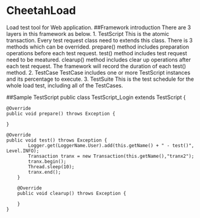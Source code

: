 # CheetahLoad
Load test tool for Web application.
##Framework introduction
	There are 3 layers in this framework as below.
		1. TestScript
			This is the atomic transaction. Every test request class need to extends this class. 
	  		There is 3 methods which can be overrided. 
    			prepare() method includes preparation operations before each test request.
    			test() method includes test request need to be meatured.
    			clearup() method includes clear up operations after each test request.
  			The framework will record the duration of each test() method. 
		2. TestCase
	  		TestCase includes one or more TestScript instances and its percentage to execute.
		3. TestSuite
  			This is the test schedule for the whole load test, including all of the TestCases.

##Sample TestScript
public class TestScript_Login extends TestScript {

	@Override
	public void prepare() throws Exception {

	}

	@Override
	public void test() throws Exception {
			Logger.get(LoggerName.User).add(this.getName() + " - test()", Level.INFO);
			Transaction tranx = new Transaction(this.getName(),"tranx2");
			tranx.begin();
			Thread.sleep(10);
			tranx.end();
		}

		@Override
		public void clearup() throws Exception {

		}
	}

